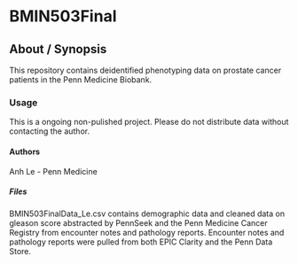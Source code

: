 # BMIN503Final
## About / Synopsis
This repository contains deidentified phenotyping data on prostate cancer patients in the Penn Medicine Biobank. 
### Usage
This is a ongoing non-pulished project. Please do not distribute data without contacting the author. 
#### Authors 
Anh Le - Penn Medicine
##### Files 
BMIN503FinalData_Le.csv contains demographic data and cleaned data on gleason score abstracted by PennSeek and the Penn Medicine Cancer Registry from encounter notes and pathology reports. Encounter notes and pathology reports were pulled from both EPIC Clarity and the Penn Data Store.  
